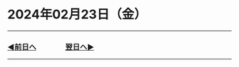 # 2024年02月23日（金）

---

### [◀️前日へ](https://github.com/yuasys/chatty-journal/blob/main/2024/02/2024-02-22.md)&emsp;&emsp;&emsp;&emsp;[翌日へ▶️](https://github.com/yuasys/chatty-journal/blob/main/2024/02/2024-02-24.md)

---
